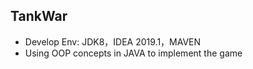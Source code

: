 ## TankWar

 *  Develop Env: JDK8，IDEA 2019.1，MAVEN
 *  Using OOP concepts in JAVA to implement the game
